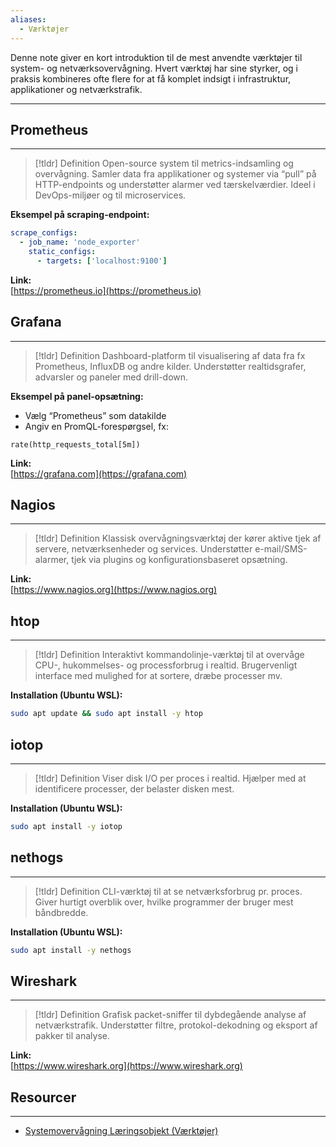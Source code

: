 ```yaml
---
aliases:
  - Værktøjer
---
```


Denne note giver en kort introduktion til de mest anvendte værktøjer til system- og netværksovervågning. Hvert værktøj har sine styrker, og i praksis kombineres ofte flere for at få komplet indsigt i infrastruktur, applikationer og netværkstrafik.

---

## Prometheus
---
> [!tldr] Definition
Open-source system til metrics-indsamling og overvågning. Samler data fra applikationer og systemer via “pull” på HTTP-endpoints og understøtter alarmer ved tærskelværdier. Ideel i DevOps-miljøer og til microservices.

**Eksempel på scraping-endpoint:**  
```yaml
scrape_configs:
  - job_name: 'node_exporter'
    static_configs:
      - targets: ['localhost:9100']
```
**Link:**  
[https://prometheus.io](https://prometheus.io)


## Grafana
---
> [!tldr] Definition
Dashboard-platform til visualisering af data fra fx Prometheus, InfluxDB og andre kilder. Understøtter realtidsgrafer, advarsler og paneler med drill-down.

**Eksempel på panel-opsætning:**
- Vælg “Prometheus” som datakilde
- Angiv en PromQL-forespørgsel, fx:
```PromQL
rate(http_requests_total[5m])
```
**Link:**  
[https://grafana.com](https://grafana.com)


## Nagios
---
> [!tldr] Definition 
Klassisk overvågningsværktøj der kører aktive tjek af servere, netværksenheder og services. Understøtter e-mail/SMS-alarmer, tjek via plugins og konfigurationsbaseret opsætning.

**Link:**  
[https://www.nagios.org](https://www.nagios.org)

## htop
---
> [!tldr] Definition
Interaktivt kommandolinje-værktøj til at overvåge CPU-, hukommelses- og processforbrug i realtid. Brugervenligt interface med mulighed for at sortere, dræbe processer mv.

**Installation (Ubuntu WSL):**
```bash
sudo apt update && sudo apt install -y htop
```

## iotop
---
> [!tldr] Definition
Viser disk I/O per proces i realtid. Hjælper med at identificere processer, der belaster disken mest.

**Installation (Ubuntu WSL):**
```bash
sudo apt install -y iotop
```

## nethogs
---
> [!tldr] Definition
CLI-værktøj til at se netværksforbrug pr. proces. Giver hurtigt overblik over, hvilke programmer der bruger mest båndbredde.

**Installation (Ubuntu WSL):**
```bash
sudo apt install -y nethogs
```

## Wireshark
---
> [!tldr] Definition
Grafisk packet-sniffer til dybdegående analyse af netværkstrafik. Understøtter filtre, protokol-dekodning og eksport af pakker til analyse.

**Link:**  
[https://www.wireshark.org](https://www.wireshark.org)

## Resourcer
---
- [Systemovervågning Læringsobjekt (Værktøjer)](https://rise.articulate.com/share/D1gjA2qJXZ-26St6GmaYkyLrrCe2_UAs#/lessons/bQqoXkr8_6t8f_SgK8bmc9qO7mQEkAzs)